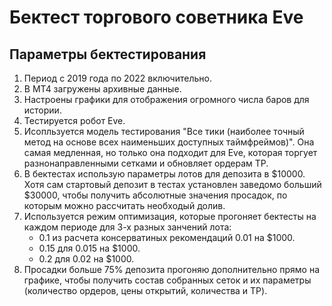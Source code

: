# Бектест торгового советника Eve

## Параметры бектестирования

1. Период с 2019 года по 2022 включительно.
2. В MT4 загружены архивные данные.
3. Настроены графики для отображения огромного числа баров для истории.
4. Тестируется робот Eve.
5. Исопльзуется модель тестирования "Все тики (наиболее точный метод на основе всех наименьших доступных таймфреймов)". Она самая медленная, но только она подходит для Eve, которая торгует разнонаправленными сетками и обновляет ордерам TP.
6. В бектестах использую параметры лотов для депозита в $10000. Хотя сам стартовый депозит в тестах установлен заведомо больший $30000, чтобы получить абсолютные значения просадок, по которым можно рассчитать необходый долив.
7. Используется режим оптимизация, которые прогоняет бектесты на каждом периоде для 3-х разных занчений лота:
    - 0.1 из расчета консерватиных рекомендаций 0.01 на $1000.
    - 0.15 для 0.015 на $1000.
    - 0.2 для 0.02 на $1000.
11. Просадки больше 75% депозита прогоняю дополнительно прямо на графике, чтобы получить состав собранных сеток и их параметры (количество ордеров, цены открытий, количества и TP).
